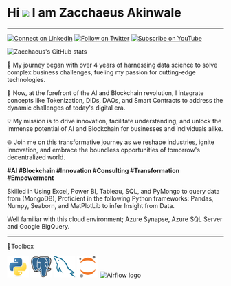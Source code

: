 # Hi <img src = "https://em-content.zobj.net/source/noto-emoji-animations/344/waving-hand_1f44b.gif" width= "25px"> I am Zacchaeus Akinwale

---

[![Connect on LinkedIn](https://img.shields.io/badge/linkedin-blue.svg?style=for-the-badge&logo=linkedin&logoColor=white)](https://www.linkedin.com/in/zacchakinwale/)
[![Follow on Twitter](https://img.shields.io/badge/twitter-blue.svg?style=for-the-badge&logo=twitter&logoColor=white)](https://twitter.com/zacchakinwale)
[![Subscribe on YouTube](https://img.shields.io/badge/youtube-red.svg?style=for-the-badge&logo=youtube&logoColor=white)](https://www.youtube.com/channel/UCdSSrpRHxijpdXmhVrSAb2g)

<!--![Subscribe to my YouTube Channel](https://img.shields.io/badge/youtube-red.svg?style=for-the-badge&logo=youtube&logoColor=white&label=Subscribe&link=https://www.youtube.com/channel/[your-youtube-channel-id]/subscription_center)](https://www.youtube.com/channel/[your-youtube-channel-id])-->

![Zacchaeus's GitHub stats](https://github-readme-stats.vercel.app/api?username=zakSPARK&show_icons=true&theme=calm)


🌟 My journey began with over 4 years of harnessing data science to solve complex business challenges, fueling my passion for cutting-edge technologies.

🧩 Now, at the forefront of the AI and Blockchain revolution, I integrate concepts like Tokenization, DiDs, DAOs, and Smart Contracts to address the dynamic challenges of today's digital era.

💡 My mission is to drive innovation, facilitate understanding, and unlock the immense potential of AI and Blockchain for businesses and individuals alike.

🌐 Join me on this transformative journey as we reshape industries, ignite innovation, and embrace the boundless opportunities of tomorrow's decentralized world.

**#AI #Blockchain #Innovation #Consulting #Transformation #Empowerment**

Skilled in Using Excel, Power BI, Tableau, SQL, and PyMongo to query data from (MongoDB), Proficient in the following Python frameworks: Pandas, Numpy, Seaborn, and MatPlotLib to infer Insight from Data. 

Well familiar with this cloud environment; Azure Synapse, Azure SQL Server and Google BigQuery. 


---

🧰Toolbox

<img src="https://raw.githubusercontent.com/devicons/devicon/55609aa5bd817ff167afce0d965585c92040787a/icons/python/python-original.svg" alt="python logo" width="50" height="50" title="Python for Data" /> <img src="https://raw.githubusercontent.com/devicons/devicon/55609aa5bd817ff167afce0d965585c92040787a/icons/postgresql/postgresql-original.svg" alt="postgresql logo" width="50" height="50" title="PostgreSQL" /> <img src="https://raw.githubusercontent.com/devicons/devicon/55609aa5bd817ff167afce0d965585c92040787a/icons/mysql/mysql-original.svg" alt="mysql logo" width="50" height="50" title="MySQL" /> <img src="https://raw.githubusercontent.com/devicons/devicon/55609aa5bd817ff167afce0d965585c92040787a/icons/jupyter/jupyter-original.svg" alt="jupyternotebook logo" width="50" height="50" title="Jupyter Notebook for Data" /> <img src="https://www.svgrepo.com/show/353380/airflow.svg" alt="Airflow logo" width="50" height="50" title="Apache Airflow for Data Pipeline Job Scheduling" /> 




<!--
**zakSPARK/zakspark** is a ✨ _special_ ✨ repository because its `README.md` (this file) appears on your GitHub profile.

Here are some ideas to get you started:

- 🔭 I’m currently working on ...
- 🌱 I’m currently learning ...
- 👯 I’m looking to collaborate on ...
- 🤔 I’m looking for help with ...
- 💬 Ask me about ...
- 📫 How to reach me: ...
- 😄 Pronouns: ...
- ⚡ Fun fact: ...
-->
